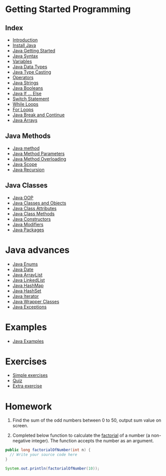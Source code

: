 # Getting Started Programming

## Index
- [Introduction](https://www.w3schools.com/java/java_intro.asp)
- [Install Java](./install-java.md)
- [Java Getting Started](https://www.w3schools.com/java/java_getstarted.asp)
- [Java Syntax](https://www.w3schools.com/java/java_syntax.asp)
- [Variables](https://www.w3schools.com/java/java_variables.asp)
- [Java Data Types](https://www.w3schools.com/java/java_data_types.asp)
- [Java Type Casting](https://www.w3schools.com/java/java_type_casting.asp)
- [Operators](https://www.w3schools.com/java/java_operators.asp)
- [Java Strings](https://www.w3schools.com/java/java_strings.asp)
- [Java Booleans](https://www.w3schools.com/java/java_booleans.asp)
- [Java If ... Else](https://www.w3schools.com/java/java_conditions.asp)
- [Switch Statement](https://www.w3schools.com/java/java_switch.asp)
- [While Loops](https://www.w3schools.com/java/java_while_loop.asp)
- [For Loops](https://www.w3schools.com/java/java_for_loop.asp)
- [Java Break and Continue](https://www.w3schools.com/java/java_break.asp)
- [Java Arrays](https://www.w3schools.com/java/java_arrays.asp)

## Java Methods
- [Java method](https://www.w3schools.com/java/java_methods.asp)
- [Java Method Parameters](https://www.w3schools.com/java/java_methods_param.asp)
- [Java Method Overloading](https://www.w3schools.com/java/java_methods_overloading.asp)
- [Java Scope](https://www.w3schools.com/java/java_scope.asp)
- [Java Recursion](https://www.w3schools.com/java/java_recursion.asp)

## Java Classes
- [Java OOP](https://www.w3schools.com/java/java_oop.asp)
- [Java Classes and Objects](https://www.w3schools.com/java/java_classes.asp)
- [Java Class Attributes](https://www.w3schools.com/java/java_class_attributes.asp)
- [Java Class Methods](https://www.w3schools.com/java/java_class_methods.asp)
- [Java Constructors](https://www.w3schools.com/java/java_constructors.asp)
- [Java Modifiers](https://www.w3schools.com/java/java_modifiers.asp)
- [Java Packages](https://www.w3schools.com/java/java_packages.asp)

# Java advances
- [Java Enums](https://www.w3schools.com/java/java_enums.asp)
- [Java Date](https://www.w3schools.com/java/java_date.asp)
- [Java ArrayList](https://www.w3schools.com/java/java_arraylist.asp)
- [Java LinkedList](https://www.w3schools.com/java/java_linkedlist.asp)
- [Java HashMap](https://www.w3schools.com/java/java_hashmap.asp)
- [Java HashSet](https://www.w3schools.com/java/java_hashset.asp)
- [Java Iterator](https://www.w3schools.com/java/java_iterator.asp)
- [Java Wrapper Classes](https://www.w3schools.com/java/java_wrapper_classes.asp)
- [Java Exceptions](https://www.w3schools.com/java/java_try_catch.asp)

# Examples
- [Java Examples](https://www.w3schools.com/java/java_examples.asp)

# Exercises
- [Simple exercises](https://www.w3schools.com/java/java_exercises.asp)
- [Quiz](https://www.w3schools.com/quiztest/quiztest.asp?qtest=JAVA)
- [Extra exercise](./exercise-ext.md)

# Homework
1. Find the sum of the odd numbers between 0 to 50, output sum value on screen.

2. Completed below function to calculate the [factorial](https://en.wikipedia.org/wiki/Factorial) of a number (a non-negative integer). The function accepts the number as an argument.

```java
public long factorialOfNumber(int n) {
  // Write your source code here
}

System.out.println(factorialOfNumber(10));
```
